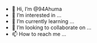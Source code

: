 - 👋 Hi, I’m @94Ahuma
- 👀 I’m interested in ...
- 🌱 I’m currently learning ...
- 💞️ I’m looking to collaborate on ...
- 📫 How to reach me ...

<!---
94Ahuma/94Ahuma is a ✨ special ✨ repository because its `README.md` (this file) appears on your GitHub profile.
You can click the Preview link to take a look at your changes.
--->
